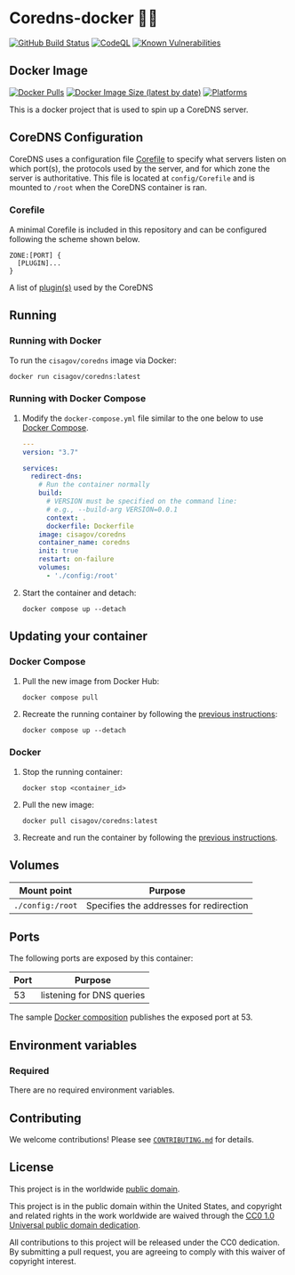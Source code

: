 # Coredns-docker 📔🐳 #

[![GitHub Build Status](https://github.com/cisagov/coredns-docker/workflows/build/badge.svg)](https://github.com/cisagov/coredns-docker/actions/workflows/build.yml)
[![CodeQL](https://github.com/cisagov/coredns-docker/workflows/CodeQL/badge.svg)](https://github.com/cisagov/coredns-docker/actions/workflows/codeql-analysis.yml)
[![Known Vulnerabilities](https://snyk.io/test/github/cisagov/coredns-docker/badge.svg)](https://snyk.io/test/github/cisagov/coredns-docker)

## Docker Image ##

[![Docker Pulls](https://img.shields.io/docker/pulls/cisagov/coredns)](https://hub.docker.com/r/cisagov/coredns)
[![Docker Image Size (latest by date)](https://img.shields.io/docker/image-size/cisagov/coredns)](https://hub.docker.com/r/cisagov/coredns)
[![Platforms](https://img.shields.io/badge/platforms-amd64%20%7C%20arm%2Fv6%20%7C%20arm%2Fv7%20%7C%20arm64%20%7C%20ppc64le%20%7C%20s390x-blue)](https://hub.docker.com/r/cisagov/coredns-docker/tags)

This is a docker project that is used to spin up a CoreDNS server.

## CoreDNS Configuration ##

CoreDNS uses a configuration file
[Corefile](https://coredns.io/2017/07/23/corefile-explained/) to specify what
servers listen on which port(s), the protocols used by the server, and for
which zone the server is authoritative. This file is located at
```config/Corefile``` and is mounted to ```/root``` when the CoreDNS
container is ran.

### Corefile ###

A minimal Corefile is included in this repository and can be configured
following the scheme shown below.

```console
ZONE:[PORT] {
  [PLUGIN]...
}
```

A list of [plugin(s)](https://coredns.io/plugins/) used by the CoreDNS

## Running ##

### Running with Docker ###

To run the `cisagov/coredns` image via Docker:

```console
docker run cisagov/coredns:latest
```

### Running with Docker Compose ###

1. Modify the `docker-compose.yml` file similar to the one below to use [Docker Compose](https://docs.docker.com/compose/).

    ```yaml
    ---
    version: "3.7"

    services:
      redirect-dns:
        # Run the container normally
        build:
          # VERSION must be specified on the command line:
          # e.g., --build-arg VERSION=0.0.1
          context: .
          dockerfile: Dockerfile
        image: cisagov/coredns
        container_name: coredns
        init: true
        restart: on-failure
        volumes:
          - './config:/root'
    ```

1. Start the container and detach:

    ```console
    docker compose up --detach
    ```

<!-- ## Using secrets with your container ##

This container also supports passing sensitive values via [Docker
secrets](https://docs.docker.com/engine/swarm/secrets/).  Passing sensitive
values like your credentials can be more secure using secrets than using
environment variables.  See the
[secrets](#secrets) section below for a table of all supported secret files.

1. To use secrets, create a `quote.txt` file containing the values you want set:

    ```text
    Better lock it in your pocket.
    ```

1. Then add the secret to your `docker-compose.yml` file:

    ```yaml
    ---
    version: "3.7"

    secrets:
      quote_txt:
        file: quote.txt

    services:
      example:
        image: cisagov/coredns:latest
        volumes:
          - type: bind
            source: <your_log_dir>
            target: /var/log
        environment:
          - ECHO_MESSAGE="Hello from docker compose"
        ports:
          - target: 8080
            published: 8080
            protocol: tcp
        secrets:
          - source: quote_txt
            target: quote.txt
    ``` -->

## Updating your container ##

### Docker Compose ###

1. Pull the new image from Docker Hub:

    ```console
    docker compose pull
    ```

1. Recreate the running container by following the [previous instructions](#running-with-docker-compose):

    ```console
    docker compose up --detach
    ```

### Docker ###

1. Stop the running container:

    ```console
    docker stop <container_id>
    ```

1. Pull the new image:

    ```console
    docker pull cisagov/coredns:latest
    ```

1. Recreate and run the container by following the [previous instructions](#running-with-docker).

## Volumes ##

| Mount point | Purpose        |
|-------------|----------------|
| `./config:/root`  |  Specifies the addresses for redirection  |

## Ports ##

The following ports are exposed by this container:

| Port | Purpose        |
|------|----------------|
| 53 | listening for DNS queries |

The sample [Docker composition](docker-compose.yml) publishes the
exposed port at 53.

## Environment variables ##

### Required ###

There are no required environment variables.

<!--
| Name  | Purpose | Default |
|-------|---------|---------|
| `REQUIRED_VARIABLE` | Describe its purpose. | `null` |
-->

<!--
### Optional ###

 | Name  | Purpose | Default |
|-------|---------|---------|
| `ECHO_MESSAGE` | Sets the message echoed by this container.  | `Hello World from Dockerfile` | -->

<!--
## Secrets ##

| Filename     | Purpose |
|--------------|---------|
| `quote.txt` | Replaces the secret stored in the example library's package data. | -->

<!-- ## Building from source ##

Build the image locally using this git repository as the [build context](https://docs.docker.com/engine/reference/commandline/build/#git-repositories):

```console
docker build \
  --build-arg VERSION=0.0.1 \
  --tag cisagov/example:0.0.1 \
  https://github.com/cisagov/example.git#develop
``` -->
<!--
## Cross-platform builds ##

To create images that are compatible with other platforms, you can use the
[`buildx`](https://docs.docker.com/buildx/working-with-buildx/) feature of
Docker:

1. Copy the project to your machine using the `Code` button above
   or the command line:

    ```console
    git clone https://github.com/cisagov/coredns-docker.git
    cd coredns-docker
    ```

1. Create the `Dockerfile-x` file with `buildx` platform support:

    ```console
    ./buildx-dockerfile.sh
    ```

1. Build the image using `buildx`:

    ```console
    docker buildx build \
      --file Dockerfile-x \
      --platform linux/amd64 \
      --build-arg VERSION=0.0.1 \
      --output type=docker \
      --tag cisagov/coredns:latest .
    ``` -->

## Contributing ##

We welcome contributions!  Please see [`CONTRIBUTING.md`](CONTRIBUTING.md) for
details.

## License ##

This project is in the worldwide [public domain](LICENSE).

This project is in the public domain within the United States, and
copyright and related rights in the work worldwide are waived through
the [CC0 1.0 Universal public domain
dedication](https://creativecommons.org/publicdomain/zero/1.0/).

All contributions to this project will be released under the CC0
dedication. By submitting a pull request, you are agreeing to comply
with this waiver of copyright interest.
